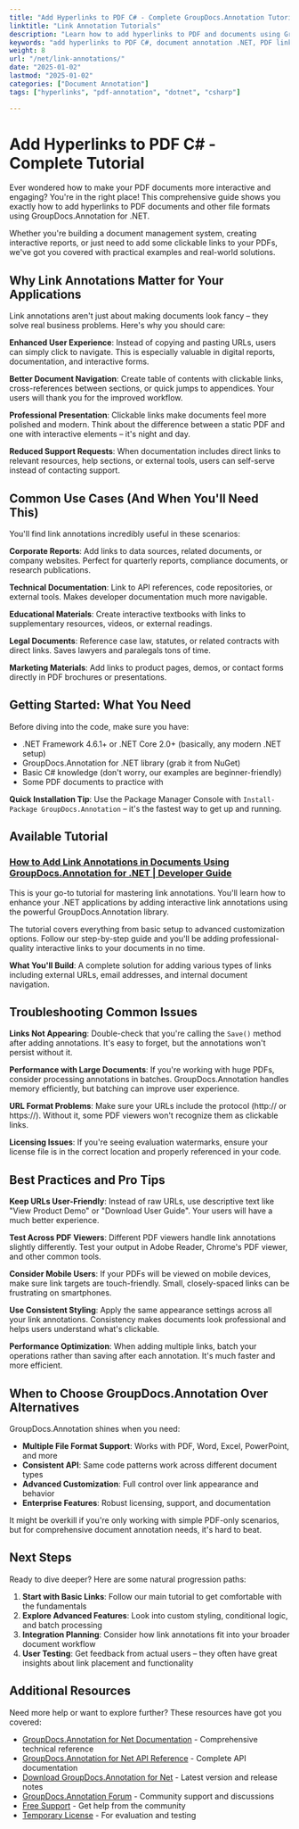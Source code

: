 ```yaml
---
title: "Add Hyperlinks to PDF C# - Complete GroupDocs.Annotation Tutorial"
linktitle: "Link Annotation Tutorials"
description: "Learn how to add hyperlinks to PDF and documents using GroupDocs.Annotation .NET. Step-by-step C# tutorials with code examples for interactive document links."
keywords: "add hyperlinks to PDF C#, document annotation .NET, PDF link annotation tutorial, interactive PDF links C#, GroupDocs annotation"
weight: 8
url: "/net/link-annotations/"
date: "2025-01-02"
lastmod: "2025-01-02"
categories: ["Document Annotation"]
tags: ["hyperlinks", "pdf-annotation", "dotnet", "csharp"]

---
```

# Add Hyperlinks to PDF C# - Complete Tutorial

Ever wondered how to make your PDF documents more interactive and engaging? You're in the right place! This comprehensive guide shows you exactly how to add hyperlinks to PDF documents and other file formats using GroupDocs.Annotation for .NET.

Whether you're building a document management system, creating interactive reports, or just need to add some clickable links to your PDFs, we've got you covered with practical examples and real-world solutions.

## Why Link Annotations Matter for Your Applications

Link annotations aren't just about making documents look fancy – they solve real business problems. Here's why you should care:

**Enhanced User Experience**: Instead of copying and pasting URLs, users can simply click to navigate. This is especially valuable in digital reports, documentation, and interactive forms.

**Better Document Navigation**: Create table of contents with clickable links, cross-references between sections, or quick jumps to appendices. Your users will thank you for the improved workflow.

**Professional Presentation**: Clickable links make documents feel more polished and modern. Think about the difference between a static PDF and one with interactive elements – it's night and day.

**Reduced Support Requests**: When documentation includes direct links to relevant resources, help sections, or external tools, users can self-serve instead of contacting support.

## Common Use Cases (And When You'll Need This)

You'll find link annotations incredibly useful in these scenarios:

**Corporate Reports**: Add links to data sources, related documents, or company websites. Perfect for quarterly reports, compliance documents, or research publications.

**Technical Documentation**: Link to API references, code repositories, or external tools. Makes developer documentation much more navigable.

**Educational Materials**: Create interactive textbooks with links to supplementary resources, videos, or external readings.

**Legal Documents**: Reference case law, statutes, or related contracts with direct links. Saves lawyers and paralegals tons of time.

**Marketing Materials**: Add links to product pages, demos, or contact forms directly in PDF brochures or presentations.

## Getting Started: What You Need

Before diving into the code, make sure you have:

- .NET Framework 4.6.1+ or .NET Core 2.0+ (basically, any modern .NET setup)
- GroupDocs.Annotation for .NET library (grab it from NuGet)
- Basic C# knowledge (don't worry, our examples are beginner-friendly)
- Some PDF documents to practice with

**Quick Installation Tip**: Use the Package Manager Console with `Install-Package GroupDocs.Annotation` – it's the fastest way to get up and running.

## Available Tutorial

### [How to Add Link Annotations in Documents Using GroupDocs.Annotation for .NET | Developer Guide](./adding-link-annotations-groupdocs-annotation-dotnet/)

This is your go-to tutorial for mastering link annotations. You'll learn how to enhance your .NET applications by adding interactive link annotations using the powerful GroupDocs.Annotation library. 

The tutorial covers everything from basic setup to advanced customization options. Follow our step-by-step guide and you'll be adding professional-quality interactive links to your documents in no time.

**What You'll Build**: A complete solution for adding various types of links including external URLs, email addresses, and internal document navigation.

## Troubleshooting Common Issues

**Links Not Appearing**: Double-check that you're calling the `Save()` method after adding annotations. It's easy to forget, but the annotations won't persist without it.

**Performance with Large Documents**: If you're working with huge PDFs, consider processing annotations in batches. GroupDocs.Annotation handles memory efficiently, but batching can improve user experience.

**URL Format Problems**: Make sure your URLs include the protocol (http:// or https://). Without it, some PDF viewers won't recognize them as clickable links.

**Licensing Issues**: If you're seeing evaluation watermarks, ensure your license file is in the correct location and properly referenced in your code.

## Best Practices and Pro Tips

**Keep URLs User-Friendly**: Instead of raw URLs, use descriptive text like "View Product Demo" or "Download User Guide". Your users will have a much better experience.

**Test Across PDF Viewers**: Different PDF viewers handle link annotations slightly differently. Test your output in Adobe Reader, Chrome's PDF viewer, and other common tools.

**Consider Mobile Users**: If your PDFs will be viewed on mobile devices, make sure link targets are touch-friendly. Small, closely-spaced links can be frustrating on smartphones.

**Use Consistent Styling**: Apply the same appearance settings across all your link annotations. Consistency makes documents look professional and helps users understand what's clickable.

**Performance Optimization**: When adding multiple links, batch your operations rather than saving after each annotation. It's much faster and more efficient.

## When to Choose GroupDocs.Annotation Over Alternatives

GroupDocs.Annotation shines when you need:
- **Multiple File Format Support**: Works with PDF, Word, Excel, PowerPoint, and more
- **Consistent API**: Same code patterns work across different document types
- **Advanced Customization**: Full control over link appearance and behavior
- **Enterprise Features**: Robust licensing, support, and documentation

It might be overkill if you're only working with simple PDF-only scenarios, but for comprehensive document annotation needs, it's hard to beat.

## Next Steps

Ready to dive deeper? Here are some natural progression paths:

1. **Start with Basic Links**: Follow our main tutorial to get comfortable with the fundamentals
2. **Explore Advanced Features**: Look into custom styling, conditional logic, and batch processing
3. **Integration Planning**: Consider how link annotations fit into your broader document workflow
4. **User Testing**: Get feedback from actual users – they often have great insights about link placement and functionality

## Additional Resources

Need more help or want to explore further? These resources have got you covered:

- [GroupDocs.Annotation for Net Documentation](https://docs.groupdocs.com/annotation/net/) - Comprehensive technical reference
- [GroupDocs.Annotation for Net API Reference](https://reference.groupdocs.com/annotation/net/) - Complete API documentation
- [Download GroupDocs.Annotation for Net](https://releases.groupdocs.com/annotation/net/) - Latest version and release notes
- [GroupDocs.Annotation Forum](https://forum.groupdocs.com/c/annotation) - Community support and discussions
- [Free Support](https://forum.groupdocs.com/) - Get help from the community
- [Temporary License](https://purchase.groupdocs.com/temporary-license/) - For evaluation and testing
